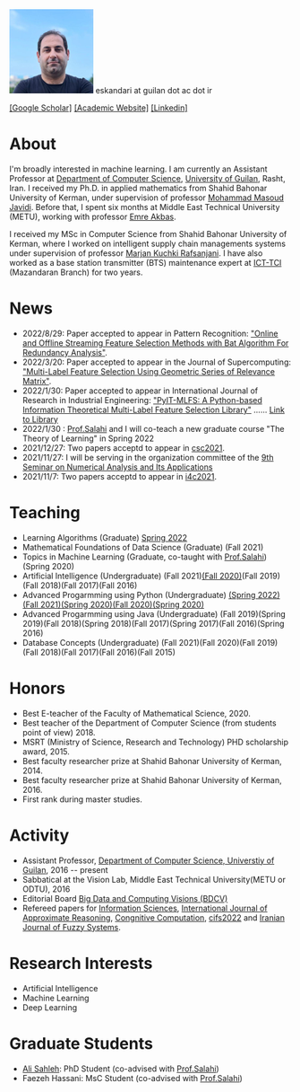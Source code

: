 <img src="NewImage.jfif" alt="drawing" width="150"/>
eskandari  at guilan dot ac dot ir

[[Google Scholar]](https://scholar.google.com/citations?user=y-LsrFEAAAAJ&hl=en)   [[Academic Website]](https://staff.guilan.ac.ir/eskandari/index.php?a=0&lg=1)   [[Linkedin]](https://www.linkedin.com/in/sadegh-eskandari-3b87797a/?lipi=urn%3Ali%3Apage%3Ad_flagship3_feed%3BjkotFxg1TcWy5h66FPj2LA%3D%3D)


# About


I'm broadly interested in machine learning. I am currently an Assistant Professor at [Department of Computer Science](https://guilan.ac.ir/en/department-of-computer-sciences), [University of Guilan](https://guilan.ac.ir/en/home), Rasht, Iran. 
I received my Ph.D. in applied mathematics from Shahid Bahonar University of Kerman, under supervision of professor [Mohammad Masoud Javidi](http://compsci.uk.ac.ir/en/~javidi). Before that, I spent six months at Middle East Technical University (METU),  working with professor [Emre Akbas](http://user.ceng.metu.edu.tr/~emre/).  

I received my MSc in Computer Science from Shahid Bahonar University of Kerman, where I worked on intelligent supply chain managements systems under supervision of professor [Marjan Kuchki Rafsanjani](http://compsci.uk.ac.ir/en/~kuchaki). I have also worked as a base station transmitter (BTS) maintenance expert at [ICT-TCI](https://www.tci.ir/) (Mazandaran Branch) for two years. 


# News
* 2022/8/29: Paper accepted to appear in Pattern Recognition: ["Online and Offline Streaming Feature Selection Methods with Bat Algorithm For Redundancy Analysis"](https://www.sciencedirect.com/science/article/abs/pii/S0031320322004873).
* 2022/3/20: Paper accepted to appear in the Journal of Supercomputing: ["Multi-Label Feature Selection Using Geometric Series of Relevance Matrix"](https://link.springer.com/article/10.1007/s11227-022-04451-1).
* 2022/1/30: Paper accepted to appear in International Journal of Research in Industrial Engineering: ["PyIT-MLFS: A Python-based Information Theoretical Multi-Label Feature Selection Library"](http://www.riejournal.com/) ...... [Link to Library](https://github.com/Sadegh28/PyIT-MLFS) 
* 2022/1/30 : [Prof.Salahi](https://scholar.google.com/citations?user=8cXhHrsAAAAJ&hl=en) and I will co-teach a new graduate course "The Theory of Learning" in Spring 2022 
* 2021/12/27: Two papers acceptd to appear in [csc2021](http://csc.guilan.ac.ir/Home).
* 2021/11/27: I will be serving in the organization committee of the [9th Seminar on Numerical Analysis and Its Applications](http://snaa9.guilan.ac.ir/Home/Index)
* 2021/11/7: Two papers acceptd to appear in [i4c2021](http://i4c.iust.ac.ir/index.php?option=com_content&view=article&id=7&Itemid=124&lang=en).


# Teaching
* Learning Algorithms (Graduate) [Spring 2022](https://sadegh28.github.io/ML2022/) 
* Mathematical Foundations of Data Science (Graduate) (Fall 2021)
* Topics in Machine Learning (Graduate, co-taught with [Prof.Salahi](https://scholar.google.com/citations?user=8cXhHrsAAAAJ&hl=en)) (Spring 2020)
* Artificial Intelligence (Undergraduate) (Fall 2021)[(Fall 2020)](https://sadegh28.github.io/AI99001/)(Fall 2019)(Fall 2018)(Fall 2017)(Fall 2016) 
* Advanced Progarmming using Python (Undergraduate)  [(Spring 2022)](https://sadegh28.github.io/AP1400-2/)[(Fall 2021)](https://sadegh28.github.io/AP1400-1/)[(Spring 2020)](https://sadegh28.github.io/AP99002/)[(Fall 2020)](https://sadegh28.github.io/AP99001/)[(Spring 2020)](https://sadegh28.github.io/AP98992/)  
* Advanced Progarmming using Java (Undergraduate) (Fall 2019)(Spring 2019)(Fall 2018)(Spring 2018)(Fall 2017)(Spring 2017)(Fall 2016)(Spring 2016)  
* Database Concepts (Undergraduate) (Fall 2021)(Fall 2020)(Fall 2019)(Fall 2018)(Fall 2017)(Fall 2016)(Fall 2015)


# Honors 
* Best E-teacher of the Faculty of Mathematical Science, 2020. 
* Best teacher of the Department of Computer Science (from students point of view) 2018. 
* MSRT (Ministry of Science, Research and Technology) PHD scholarship award, 2015.
* Best faculty researcher prize at Shahid Bahonar University of Kerman, 2014.
* Best faculty researcher prize at Shahid Bahonar University of Kerman, 2016.
* First rank during master studies.

# Activity
* Assistant Professor, [Department of Computer Science, Universtiy of Guilan](https://guilan.ac.ir/en/department-of-computer-sciences), 2016 -- present 
* Sabbatical at the Vision Lab, Middle East Technical University(METU or ODTU), 2016
* Editorial Board [Big Data and Computing Visions (BDCV)](https://www.bidacv.com/)
* Refereed papers for [Information Sciences](https://www.journals.elsevier.com/information-sciences), [International Journal of Approximate Reasoning](https://www.journals.elsevier.com/international-journal-of-approximate-reasoning), [Congnitive Computation](https://link.springer.com/journal/12559), [cifs2022](https://cfis2022.bam.ac.ir/) and [Iranian Journal of Fuzzy Systems](http://ijfs.usb.ac.ir/).

# Research Interests
* Artificial Intelligence 
* Machine Learning 
* Deep Learning

# Graduate Students
* [Ali Sahleh](https://www.linkedin.com/in/ali-sahleh-45a4b3159/): PhD Student (co-advised with [Prof.Salahi](https://scholar.google.com/citations?user=8cXhHrsAAAAJ&hl=en))
* Faezeh Hassani: MsC Student (co-advised with [Prof.Salahi](https://scholar.google.com/citations?user=8cXhHrsAAAAJ&hl=en))




